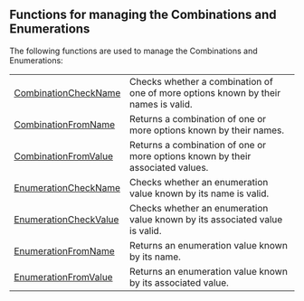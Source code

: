 


## Functions for managing the Combinations and Enumerations
			



<a name="NOTE1"></a>
<a name="NOTE1_1"></a>


The following functions are used to manage the Combinations and Enumerations: 



|   |   |
| --- | --- |
| [CombinationCheckName](../WDLang1/1000020772.md) | Checks whether a combination of one of more options known by their names is valid. |
| [CombinationFromName](../WDLang1/1000020771.md) | Returns a combination of one or more options known by their names. |
| [CombinationFromValue](../WDLang1/1000020770.md) | Returns a combination of one or more options known by their associated values. |
| [EnumerationCheckName](../WDLang1/1000020767.md) | Checks whether an enumeration value known by its name is valid. |
| [EnumerationCheckValue](../WDLang1/1000020866.md) | Checks whether an enumeration value known by its associated value is valid. |
| [EnumerationFromName](../WDLang1/1000020769.md) | Returns an enumeration value known by its name. |
| [EnumerationFromValue](../WDLang1/1000020768.md) | Returns an enumeration value known by its associated value. |






